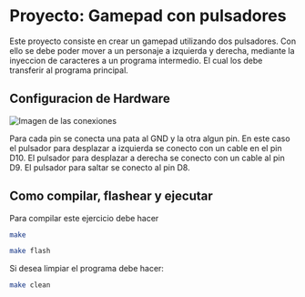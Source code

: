 # Proyecto: Gamepad con pulsadores

Este proyecto consiste en crear un gamepad utilizando dos pulsadores. Con ello se debe poder mover a un personaje a izquierda y derecha, mediante la inyeccion de caracteres a un programa intermedio. El cual los debe transferir al programa principal.

## Configuracion de Hardware

![Imagen de las conexiones](https://i.imgur.com/ZKsPScc.jpeg)

Para cada pin se conecta una pata al GND y la otra algun pin. En este caso el pulsador para desplazar a izquierda se conecto con un cable en el pin D10. El pulsador para desplazar a derecha se conecto con un cable al pin D9. El pulsador para saltar se conecto al pin D8.

## Como compilar, flashear y ejecutar

Para compilar este ejercicio debe hacer

```bash
make

make flash
```

Si desea limpiar el programa debe hacer:

```bash
make clean
```
